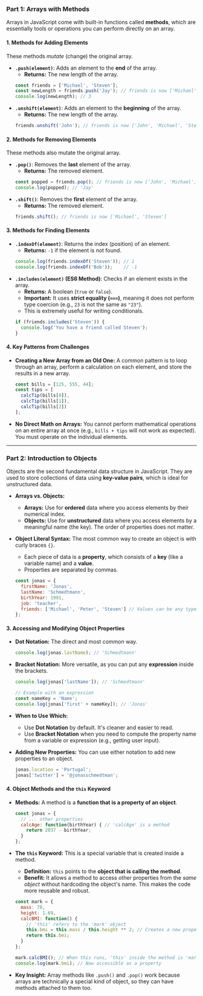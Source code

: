 ### **Part 1: Arrays with Methods**

Arrays in JavaScript come with built-in functions called **methods**, which are essentially tools or operations you can perform directly on an array.

#### **1. Methods for Adding Elements**

These methods *mutate* (change) the original array.

*   **`.push(element)`**: Adds an element to the **end** of the array.
    *   **Returns:** The new length of the array.
    ```javascript
    const friends = ['Michael', 'Steven'];
    const newLength = friends.push('Jay'); // friends is now ['Michael', 'Steven', 'Jay']
    console.log(newLength); // 3
    ```
*   **`.unshift(element)`**: Adds an element to the **beginning** of the array.
    *   **Returns:** The new length of the array.
    ```javascript
    friends.unshift('John'); // friends is now ['John', 'Michael', 'Steven', 'Jay']
    ```

#### **2. Methods for Removing Elements**

These methods also mutate the original array.

*   **`.pop()`**: Removes the **last** element of the array.
    *   **Returns:** The removed element.
    ```javascript
    const popped = friends.pop(); // friends is now ['John', 'Michael', 'Steven']
    console.log(popped); // 'Jay'
    ```
*   **`.shift()`**: Removes the **first** element of the array.
    *   **Returns:** The removed element.
    ```javascript
    friends.shift(); // friends is now ['Michael', 'Steven']
    ```

#### **3. Methods for Finding Elements**

*   **`.indexOf(element)`**: Returns the index (position) of an element.
    *   **Returns:** `-1` if the element is not found.
    ```javascript
    console.log(friends.indexOf('Steven')); // 1
    console.log(friends.indexOf('Bob'));    // -1
    ```
*   **`.includes(element)` (ES6 Method)**: Checks if an element exists in the array.
    *   **Returns:** A boolean (`true` or `false`).
    *   **Important:** It uses **strict equality (`===`)**, meaning it does not perform type coercion (e.g., `23` is not the same as `"23"`).
    *   This is extremely useful for writing conditionals.
    ```javascript
    if (friends.includes('Steven')) {
      console.log('You have a friend called Steven');
    }
    ```

#### **4. Key Patterns from Challenges**
*   **Creating a New Array from an Old One:** A common pattern is to loop through an array, perform a calculation on each element, and store the results in a new array.
    ```javascript
    const bills = [125, 555, 44];
    const tips = [
      calcTip(bills[0]),
      calcTip(bills[1]),
      calcTip(bills[2])
    ];
    ```
*   **No Direct Math on Arrays:** You cannot perform mathematical operations on an entire array at once (e.g., `bills + tips` will not work as expected). You must operate on the individual elements.

---

### **Part 2: Introduction to Objects**

Objects are the second fundamental data structure in JavaScript. They are used to store collections of data using **key-value pairs**, which is ideal for unstructured data.

*   **Arrays vs. Objects:**
    *   **Arrays:** Use for **ordered** data where you access elements by their numerical index.
    *   **Objects:** Use for **unstructured** data where you access elements by a meaningful name (the key). The order of properties does not matter.

*   **Object Literal Syntax:** The most common way to create an object is with curly braces `{}`.
    *   Each piece of data is a **property**, which consists of a **key** (like a variable name) and a **value**.
    *   Properties are separated by commas.

    ```javascript
    const jonas = {
      firstName: 'Jonas',
      lastName: 'Schmedtmann',
      birthYear: 1991,
      job: 'teacher',
      friends: ['Michael', 'Peter', 'Steven'] // Values can be any type, including arrays
    };
    ```

#### **3. Accessing and Modifying Object Properties**

*   **Dot Notation:** The direct and most common way.
    ```javascript
    console.log(jonas.lastName); // 'Schmedtmann'
    ```
*   **Bracket Notation:** More versatile, as you can put any **expression** inside the brackets.
    ```javascript
    console.log(jonas['lastName']); // 'Schmedtmann'

    // Example with an expression
    const nameKey = 'Name';
    console.log(jonas['first' + nameKey]); // 'Jonas'
    ```
*   **When to Use Which:**
    *   Use **Dot Notation** by default. It's cleaner and easier to read.
    *   Use **Bracket Notation** when you need to compute the property name from a variable or expression (e.g., getting user input).

*   **Adding New Properties:** You can use either notation to add new properties to an object.
    ```javascript
    jonas.location = 'Portugal';
    jonas['twitter'] = '@jonasschmedtman';
    ```

#### **4. Object Methods and the `this` Keyword**

*   **Methods:** A method is a **function that is a property of an object**.
    ```javascript
    const jonas = {
      // ... other properties
      calcAge: function(birthYear) { // 'calcAge' is a method
        return 2037 - birthYear;
      }
    };
    ```

*   **The `this` Keyword:** This is a special variable that is created inside a method.
    *   **Definition:** `this` points to the **object that is calling the method**.
    *   **Benefit:** It allows a method to access other properties from the *same object* without hardcoding the object's name. This makes the code more reusable and robust.

    ```javascript
    const mark = {
      mass: 78,
      height: 1.69,
      calcBMI: function() {
        // 'this' refers to the 'mark' object
        this.bmi = this.mass / this.height ** 2; // Creates a new property 'bmi' on the object
        return this.bmi;
      }
    };

    mark.calcBMI(); // When this runs, 'this' inside the method is 'mark'
    console.log(mark.bmi); // Now accessible as a property
    ```

*   **Key Insight:** Array methods like `.push()` and `.pop()` work because arrays are technically a special kind of object, so they can have methods attached to them too.